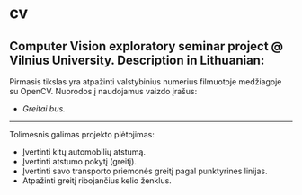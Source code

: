 # cv
Computer Vision exploratory seminar project @ Vilnius University.
Description in Lithuanian:
----------
Pirmasis tikslas yra atpažinti valstybinius numerius filmuotoje medžiagoje su OpenCV.
Nuorodos į naudojamus vaizdo įrašus:
 - *Greitai bus.*


----------
Tolimesnis galimas projekto plėtojimas:
- Įvertinti kitų automobilių atstumą.
 - Įvertinti atstumo pokytį (greitį).
 - Įvertinti savo transporto priemonės greitį pagal punktyrines linijas.
 - Atpažinti greitį ribojančius kelio ženklus.
